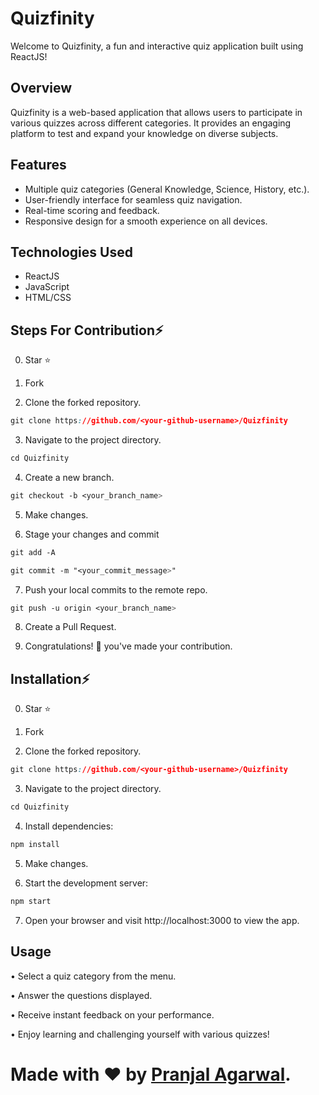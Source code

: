 # Quizfinity


Welcome to Quizfinity, a fun and interactive quiz application built using ReactJS!


## Overview

Quizfinity is a web-based application that allows users to participate in various quizzes across different categories. It provides an engaging platform to test and expand your knowledge on diverse subjects.


## Features

- Multiple quiz categories (General Knowledge, Science, History, etc.).
- User-friendly interface for seamless quiz navigation.
- Real-time scoring and feedback.
- Responsive design for a smooth experience on all devices.


## Technologies Used

- ReactJS
- JavaScript
- HTML/CSS


## Steps For Contribution⚡

0. Star ⭐

1. Fork

2. Clone the forked repository.

```css
git clone https://github.com/<your-github-username>/Quizfinity
```

3. Navigate to the project directory.

```py
cd Quizfinity
```

4. Create a new branch.

```css
git checkout -b <your_branch_name>
```

5. Make changes.

6. Stage your changes and commit

```css
git add -A

git commit -m "<your_commit_message>"
```

7. Push your local commits to the remote repo.

```css
git push -u origin <your_branch_name>
```

8. Create a Pull Request.

9. Congratulations! 🎉 you've made your contribution.



## Installation⚡

0. Star ⭐

1. Fork

2. Clone the forked repository.

```css
git clone https://github.com/<your-github-username>/Quizfinity
```

3. Navigate to the project directory.

```py
cd Quizfinity
```

4. Install dependencies:

```css
npm install
```

5. Make changes.

6. Start the development server:

```css
npm start
```

7. Open your browser and visit http://localhost:3000 to view the app.


## Usage

• Select a quiz category from the menu.

• Answer the questions displayed.

• Receive instant feedback on your performance.

• Enjoy learning and challenging yourself with various quizzes!


# Made with ❤ by [Pranjal Agarwal](https://github.com/Pranjal360Agarwal).